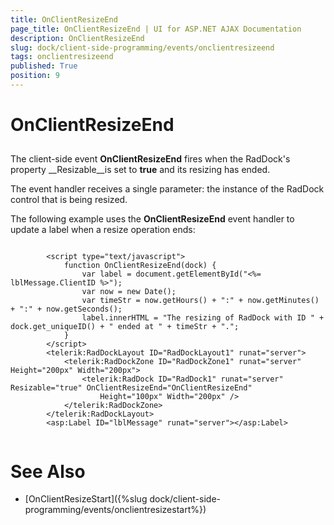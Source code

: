 ```yaml
---
title: OnClientResizeEnd
page_title: OnClientResizeEnd | UI for ASP.NET AJAX Documentation
description: OnClientResizeEnd
slug: dock/client-side-programming/events/onclientresizeend
tags: onclientresizeend
published: True
position: 9
---
```


# OnClientResizeEnd



## 

The client-side event __OnClientResizeEnd__ fires when the RadDock's property __Resizable__is set to __true__ and its resizing has ended.

The event handler receives a single parameter: the instance of the RadDock control that is being resized.

The following example uses the __OnClientResizeEnd__ event handler to update a label when a resize operation ends:

````ASPNET
	     
		<script type="text/javascript">
			function OnClientResizeEnd(dock) {
				var label = document.getElementById("<%= lblMessage.ClientID %>");
				var now = new Date();
				var timeStr = now.getHours() + ":" + now.getMinutes() + ":" + now.getSeconds();
				label.innerHTML = "The resizing of RadDock with ID " + dock.get_uniqueID() + " ended at " + timeStr + ".";
			}
		</script>
		<telerik:RadDockLayout ID="RadDockLayout1" runat="server">
			<telerik:RadDockZone ID="RadDockZone1" runat="server" Height="200px" Width="200px">
				<telerik:RadDock ID="RadDock1" runat="server" Resizable="true" OnClientResizeEnd="OnClientResizeEnd"
					Height="100px" Width="200px" />
			</telerik:RadDockZone>
		</telerik:RadDockLayout>
		<asp:Label ID="lblMessage" runat="server"></asp:Label>
				
````



# See Also

 * [OnClientResizeStart]({%slug dock/client-side-programming/events/onclientresizestart%})
